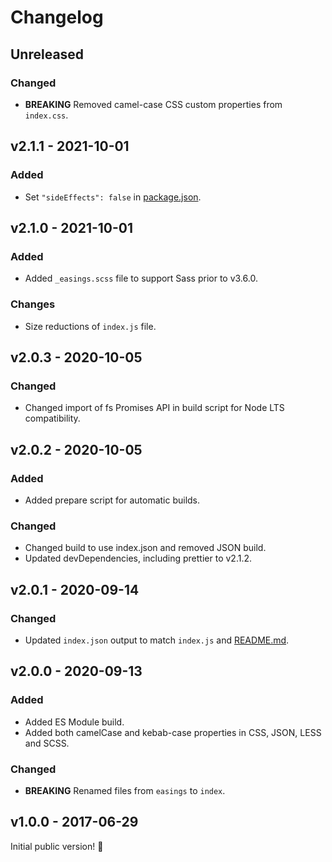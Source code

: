 # Changelog

## Unreleased

### Changed

- **BREAKING** Removed camel-case CSS custom properties from `index.css`.

## v2.1.1 - 2021-10-01

### Added

- Set `"sideEffects": false` in [package.json](./package.json).

## v2.1.0 - 2021-10-01

### Added

- Added `_easings.scss` file to support Sass prior to v3.6.0.

### Changes

- Size reductions of `index.js` file.

## v2.0.3 - 2020-10-05

### Changed

- Changed import of fs Promises API in build script for Node LTS compatibility.

## v2.0.2 - 2020-10-05

### Added

- Added prepare script for automatic builds.

### Changed

- Changed build to use index.json and removed JSON build.
- Updated devDependencies, including prettier to v2.1.2.

## v2.0.1 - 2020-09-14

### Changed

- Updated `index.json` output to match `index.js` and [README.md](./README.md).

## v2.0.0 - 2020-09-13

### Added

- Added ES Module build.
- Added both camelCase and kebab-case properties in CSS, JSON, LESS and SCSS.

### Changed

- **BREAKING** Renamed files from `easings` to `index`.

## v1.0.0 - 2017-06-29

Initial public version! :tada:

